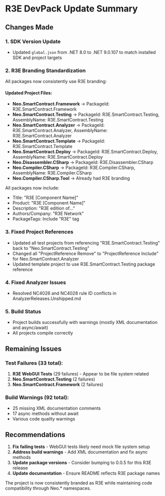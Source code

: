 # R3E DevPack Update Summary

## Changes Made

### 1. SDK Version Update
- Updated `global.json` from .NET 8.0 to .NET 9.0.107 to match installed SDK and project targets

### 2. R3E Branding Standardization
All packages now consistently use R3E branding:

#### Updated Project Files:
- **Neo.SmartContract.Framework** → PackageId: R3E.SmartContract.Framework
- **Neo.SmartContract.Testing** → PackageId: R3E.SmartContract.Testing, AssemblyName: R3E.SmartContract.Testing
- **Neo.SmartContract.Analyzer** → PackageId: R3E.SmartContract.Analyzer, AssemblyName: R3E.SmartContract.Analyzer
- **Neo.SmartContract.Template** → PackageId: R3E.SmartContract.Template
- **Neo.SmartContract.Deploy** → PackageId: R3E.SmartContract.Deploy, AssemblyName: R3E.SmartContract.Deploy
- **Neo.Disassembler.CSharp** → PackageId: R3E.Disassembler.CSharp
- **Neo.Compiler.CSharp** → PackageId: R3E.Compiler.CSharp, AssemblyName: R3E.Compiler.CSharp
- **Neo.Compiler.CSharp.Tool** → Already had R3E branding

All packages now include:
- Title: "R3E [Component Name]"
- Product: "R3E [Component Name]"
- Description: "R3E edition of..."
- Authors/Company: "R3E Network"
- PackageTags: Include "R3E" tag

### 3. Fixed Project References
- Updated all test projects from referencing "R3E.SmartContract.Testing" back to "Neo.SmartContract.Testing"
- Changed all "ProjectReference Remove" to "ProjectReference Include" for Neo.SmartContract.Analyzer
- Updated template project to use R3E.SmartContract.Testing package reference

### 4. Fixed Analyzer Issues
- Resolved NC4026 and NC4028 rule ID conflicts in AnalyzerReleases.Unshipped.md

### 5. Build Status
- Project builds successfully with warnings (mostly XML documentation and async/await)
- All projects compile correctly

## Remaining Issues

### Test Failures (33 total):
1. **R3E WebGUI Tests** (29 failures) - Appear to be file system related
2. **Neo.SmartContract.Testing** (2 failures)
3. **Neo.SmartContract.Framework** (2 failures)

### Build Warnings (92 total):
- 25 missing XML documentation comments
- 17 async methods without await
- Various code quality warnings

## Recommendations

1. **Fix failing tests** - WebGUI tests likely need mock file system setup
2. **Address build warnings** - Add XML documentation and fix async methods
3. **Update package versions** - Consider bumping to 0.0.5 for this R3E release
4. **Update documentation** - Ensure README reflects R3E package names

The project is now consistently branded as R3E while maintaining code compatibility through Neo.* namespaces.